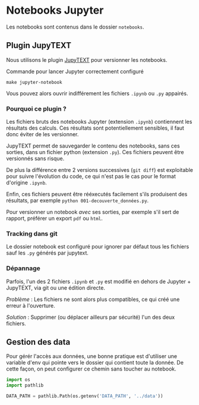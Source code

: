 # Notebooks Jupyter

Les notebooks sont contenus dans le dossier `notebooks`.

## Plugin JupyTEXT

Nous utilisons le plugin [JupyTEXT](https://github.com/mwouts/jupytext) pour versionner les notebooks.

Commande pour lancer Jupyter correctement configuré

```
make jupyter-notebook
```

Vous pouvez alors ouvrir indifférement les fichiers `.ipynb` ou `.py` appairés.

### Pourquoi ce plugin ?

Les fichiers bruts des notebooks Jupyter (extension `.ipynb`) contiennent les résultats des calculs.
Ces résultats sont potentiellement sensibles, il faut donc éviter de les versionner.

JupyTEXT permet de sauvegarder le contenu des notebooks, sans ces sorties, dans un fichier python (extension `.py`).
Ces fichiers peuvent être versionnés sans risque.

De plus la différence entre 2 versions successives (`git diff`) est exploitable pour suivre l'évolution du code,
ce qui n'est pas le cas pour le format d'origine `.ipynb`.

Enfin, ces fichiers peuvent être rééxecutés facilement s'ils produisent des résultats,
par exemple `python 001-decouverte_données.py`.

Pour versionner un notebook *avec* ses sorties, par exemple s'il sert de rapport, préférer un export `pdf` ou `html`.

### Tracking dans git
Le dossier notebook est configuré pour ignorer par défaut tous les fichiers sauf les `.py` générés par jupytext.

### Dépannage

Parfois, l'un des 2 fichiers `.ipynb` et `.py` est modifié en dehors de Jupyter + JupyTEXT, via git ou une édition directe.

*Problème* : Les fichiers ne sont alors plus compatibles, ce qui créé une erreur à l'ouverture.

*Solution* : Supprimer (ou déplacer ailleurs par sécurité) l'un des deux fichiers.

## Gestion des data
Pour gérér l'accès aux données, une bonne pratique est d'utiliser une variable d'env qui pointe vers le dossier qui contient toute la donnée. De cette façon, on peut configurer ce chemin sans toucher au notebook.

```python
import os
import pathlib

DATA_PATH = pathlib.Path(os.getenv('DATA_PATH', '../data'))
```
